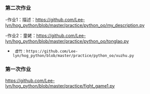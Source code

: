  ### 第二次作业
 -作业1：描述：https://github.com/Lee-lyn/hog_python/blob/master/practice/python_oo/my_description.py
 
 -作业2：童姥：https://github.com/Lee-lyn/hog_python/blob/master/practice/python_oo/tonglao.py
 
 -      虚竹：https://github.com/Lee-lyn/hog_python/blob/master/practice/python_oo/xuzhu.py
 ### 第一次作业
https://github.com/Lee-lyn/hog_python/blob/master/practice/fight_game1.py
